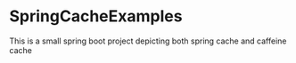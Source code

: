 # SpringCacheExamples
This is a small spring boot project depicting both spring cache and caffeine cache 

